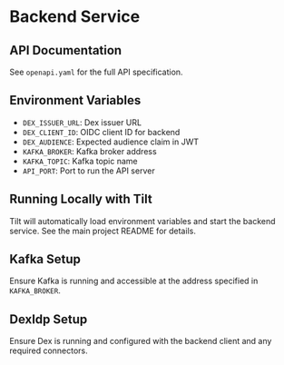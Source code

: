# Backend Service

## API Documentation
See `openapi.yaml` for the full API specification.

## Environment Variables
- `DEX_ISSUER_URL`: Dex issuer URL
- `DEX_CLIENT_ID`: OIDC client ID for backend
- `DEX_AUDIENCE`: Expected audience claim in JWT
- `KAFKA_BROKER`: Kafka broker address
- `KAFKA_TOPIC`: Kafka topic name
- `API_PORT`: Port to run the API server

## Running Locally with Tilt
Tilt will automatically load environment variables and start the backend service. See the main project README for details.

## Kafka Setup
Ensure Kafka is running and accessible at the address specified in `KAFKA_BROKER`.

## DexIdp Setup
Ensure Dex is running and configured with the backend client and any required connectors.
